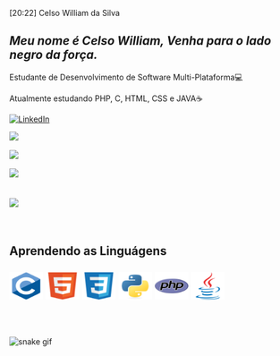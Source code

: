 [20:22] Celso William da Silva 

<h2><strong><em> Meu nome é Celso William, Venha para o lado negro da força.</em></strong></h2>

 

Estudante de Desenvolvimento de Software Multi-Plataforma💻

 

Atualmente estudando PHP, C, HTML, CSS e JAVA☕

  [![LinkedIn](https://img.shields.io/badge/LinkedIn-%232C86C6.svg?&style=for-the-badge&logo=LinkedIn&logoColor=white)](https://www.linkedin.com/in/celso-william-da-silva-51a660184/)

<a href = "mailto:swilliam956@gmail.com"><img src="https://img.shields.io/badge/-Gmail-%23333?style=for-the-badge&logo=gmail&logoColor=white" target="_blank"></a>

<a href="https://instagram.com/celso_william" target="_blank"><img src="https://img.shields.io/badge/-Instagram-%23E4405F?style=for-the-badge&logo=instagram&logoColor=white" target="_blank"></a>

<div>

  <img  height="200em" src="https://github-readme-stats.vercel.app/api?username=cwilliam956&show_icons=true&theme=dracula"/>

<br>

  <br>
  <br>

  <img  height="200em" src="https://github-readme-stats.vercel.app/api/top-langs/?username=cwilliam956&layout=compact&langs_count=16&theme=dracula"/>


</div>

<br>

<div style="display: inline_block"><br>
 
 <h2> Aprendendo as Linguágens <br><br>
  

<img align="center" alt="cwilliam956-C" height="50" width="60" src="https://raw.githubusercontent.com/devicons/devicon/master/icons/c/c-original.svg" >

  <img align="center" alt="cwilliam956-HTML" height="50" width="60" src="https://raw.githubusercontent.com/devicons/devicon/master/icons/html5/html5-original.svg">

  <img align="center" alt="cwilliam956-CSS" height="50" width="60" src="https://raw.githubusercontent.com/devicons/devicon/master/icons/css3/css3-original.svg">

  <img align="center" alt="cwilliam956-PHP" height="50" width="60" src="https://raw.githubusercontent.com/devicons/devicon/master/icons/python/python-original.svg">

   <img align="center" alt="cwilliam956-CSS" height="50" width="60" src="https://raw.githubusercontent.com/devicons/devicon/master/icons/php/php-original.svg">

  <img align="center" alt="cwilliam956-JAVA" height="50" width="60" src="https://raw.githubusercontent.com/devicons/devicon/master/icons/java/java-original.svg">

 </h2>
</div><br><br>

![snake gif](https://github.com/cwilliam956/cwilliam956/blob/output/github-contribution-grid-snake.svg)
